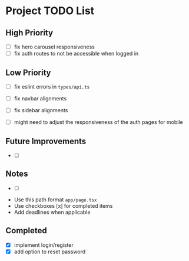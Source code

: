 # Project TODO List

## High Priority

- [ ] fix hero carousel responsiveness
- [ ] fix auth routes to not be accessible when logged in

## Low Priority

- [ ] fix eslint errors in `types/api.ts`
- [ ] fix navbar alignments
- [ ] fix sidebar alignments
- [ ] might need to adjust the responsiveness of the auth pages for mobile


## Future Improvements

- [ ] 

## Notes

- [ ] 
- Use this path format `app/page.tsx`
- Use checkboxes [x] for completed items
- Add deadlines when applicable

## Completed

- [x] implement login/register
- [x] add option to reset password
